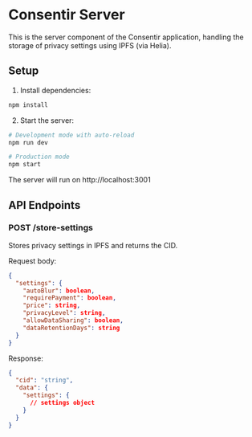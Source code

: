 # Consentir Server

This is the server component of the Consentir application, handling the storage of privacy settings using IPFS (via Helia).

## Setup

1. Install dependencies:
```bash
npm install
```

2. Start the server:
```bash
# Development mode with auto-reload
npm run dev

# Production mode
npm start
```

The server will run on http://localhost:3001

## API Endpoints

### POST /store-settings
Stores privacy settings in IPFS and returns the CID.

Request body:
```json
{
  "settings": {
    "autoBlur": boolean,
    "requirePayment": boolean,
    "price": string,
    "privacyLevel": string,
    "allowDataSharing": boolean,
    "dataRetentionDays": string
  }
}
```

Response:
```json
{
  "cid": "string",
  "data": {
    "settings": {
      // settings object
    }
  }
}
``` 